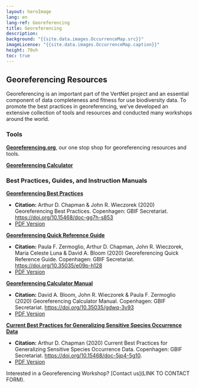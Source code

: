 ```yaml
--- 
layout: heroImage
lang: en
lang-ref: Georeferencing
title: Georeferencing 
description: 
background: "{{site.data.images.OccurrenceMap.src}}"
imageLicense: "{{site.data.images.OccurrenceMap.caption}}"
height: 70vh
toc: true
---
```


## Georeferencing Resources
Georeferencing is an important part of the VertNet project and an essential component of data completeness and fitness for use biodiversity data. To promote the best practices in georeferencing, we’ve developed an extensive collection of tools and resources and conducted many workshops around the world.

### Tools
**[Georeferencing.org](https://georeferencing.org/)**, our one stop shop for georeferencing resources and tools.

**[Georeferencing Calculator](https://georeferencing.org/georefcalculator/gc.html)**

### Best Practices, Guides, and Instruction Manuals
**[Georeferencing Best Practices](https://docs.gbif.org/georeferencing-best-practices/1.0/en/)**
  - **Citation:** Arthur D. Chapman & John R. Wieczorek (2020) Georeferencing Best Practices. Copenhagen: GBIF Secretariat. https://doi.org/10.15468/doc-gg7h-s853
  - [PDF Version](https://docs.gbif.org/georeferencing-best-practices/1.0/en/georeferencing-best-practices.en.pdf)

**[Georeferencing Quick Reference Guide](https://docs.gbif.org/georeferencing-quick-reference-guide/1.0/en/)**
  - **Citation:** Paula F. Zermoglio, Arthur D. Chapman, John R. Wieczorek, Maria Celeste Luna & David A. Bloom (2020) Georeferencing Quick Reference Guide. Copenhagen: GBIF Secretariat. https://doi.org/10.35035/e09p-h128
  - [PDF Version](https://docs.gbif.org/georeferencing-quick-reference-guide/1.0/en/georeferencing-quick-reference-guide.en.pdf)

**[Georeferencing Calculator Manual](https://docs.gbif.org/georeferencing-calculator-manual/1.0/en/)**
  - **Citation:** David A. Bloom, John R. Wieczorek & Paula F. Zermoglio (2020) Georeferencing Calculator Manual. Copenhagen: GBIF Secretariat. https://doi.org/10.35035/gdwq-3v93
  - [PDF Version](https://docs.gbif.org/georeferencing-calculator-manual/1.0/en/georeferencing-calculator-manual.en.pdf)

**[Current Best Practices for Generalizing Sensitive Species Occurrence Data](https://docs.gbif.org/sensitive-species-best-practices/master/en/)**
  - **Citation:** Arthur D. Chapman (2020) Current Best Practices for Generalizing Sensitive Species Occurrence Data. Copenhagen: GBIF Secretariat. https://doi.org/10.15468/doc-5jp4-5g10.
  - [PDF Version](https://docs.gbif.org/sensitive-species-best-practices/master/en/current-best-practices-for-generalizing-sensitive-species-occurrence-data.en.pdf)

Interested in a Georeferencing Workshop? [Contact us](LINK TO CONTACT FORM).
